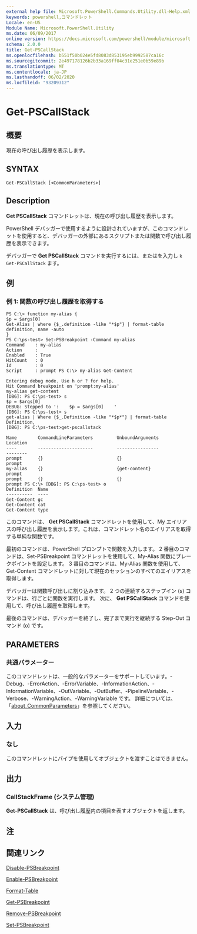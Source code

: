 ```yaml
---
external help file: Microsoft.PowerShell.Commands.Utility.dll-Help.xml
keywords: powershell,コマンドレット
Locale: en-US
Module Name: Microsoft.PowerShell.Utility
ms.date: 06/09/2017
online version: https://docs.microsoft.com/powershell/module/microsoft.powershell.utility/get-pscallstack?view=powershell-7.1&WT.mc_id=ps-gethelp
schema: 2.0.0
title: Get-PSCallStack
ms.openlocfilehash: b551f50b024e5fd8083d853195eb9992587ca16c
ms.sourcegitcommit: 2e497178126b2b33a169ff04c31e251e0b59e89b
ms.translationtype: MT
ms.contentlocale: ja-JP
ms.lasthandoff: 06/02/2020
ms.locfileid: "93209312"
---
```

# Get-PSCallStack

## 概要
現在の呼び出し履歴を表示します。

## SYNTAX

```
Get-PSCallStack [<CommonParameters>]
```

## Description

**Get PSCallStack** コマンドレットは、現在の呼び出し履歴を表示します。

PowerShell デバッガーで使用するように設計されていますが、このコマンドレットを使用すると、デバッガーの外部にあるスクリプトまたは関数で呼び出し履歴を表示できます。

デバッガーで **Get PSCallStack** コマンドを実行するには、またはを入力し `k` `Get-PSCallStack` ます。

## 例

### 例 1: 関数の呼び出し履歴を取得する

```
PS C:\> function my-alias {
$p = $args[0]
Get-Alias | where {$_.definition -like "*$p"} | format-table definition, name -auto
}
PS C:\ps-test> Set-PSBreakpoint -Command my-alias
Command    : my-alias
Action     :
Enabled    : True
HitCount   : 0
Id         : 0
Script     : prompt PS C:\> my-alias Get-Content

Entering debug mode. Use h or ? for help.
Hit Command breakpoint on 'prompt:my-alias'
my-alias get-content
[DBG]: PS C:\ps-test> s
$p = $args[0]
DEBUG: Stepped to ':    $p = $args[0]    '
[DBG]: PS C:\ps-test> s
get-alias | Where {$_.Definition -like "*$p*"} | format-table Definition,
[DBG]: PS C:\ps-test>get-pscallstack

Name        CommandLineParameters         UnboundArguments              Location
----        ---------------------         ----------------              --------
prompt      {}                            {}                            prompt
my-alias    {}                            {get-content}                 prompt
prompt      {}                            {}                            prompt PS C:\> [DBG]: PS C:\ps-test> o
Definition  Name
----------  ----
Get-Content gc
Get-Content cat
Get-Content type
```

このコマンドは、 **Get PSCallStack** コマンドレットを使用して、My エイリアスの呼び出し履歴を表示します。これは、コマンドレット名のエイリアスを取得する単純な関数です。

最初のコマンドは、PowerShell プロンプトで関数を入力します。
2 番目のコマンドは、Set-PSBreakpoint コマンドレットを使用して、My-Alias 関数にブレークポイントを設定します。
3 番目のコマンドは、My-Alias 関数を使用して、Get-Content コマンドレットに対して現在のセッションのすべてのエイリアスを取得します。

デバッガーは関数呼び出しに割り込みます。
2 つの連続するステップイン (s) コマンドは、行ごとに関数を実行します。
次に、 **Get PSCallStack** コマンドを使用して、呼び出し履歴を取得します。

最後のコマンドは、デバッガーを終了し、完了まで実行を継続する Step-Out コマンド (o) です。

## PARAMETERS

### 共通パラメーター

このコマンドレットは、一般的なパラメーターをサポートしています。-Debug、-ErrorAction、-ErrorVariable、-InformationAction、-InformationVariable、-OutVariable、-OutBuffer、-PipelineVariable、-Verbose、-WarningAction、-WarningVariable です。 詳細については、「[about_CommonParameters](https://go.microsoft.com/fwlink/?LinkID=113216)」を参照してください。

## 入力

### なし

このコマンドレットにパイプを使用してオブジェクトを渡すことはできません。

## 出力

### CallStackFrame (システム管理)

**Get-PSCallStack** は、呼び出し履歴内の項目を表すオブジェクトを返します。

## 注

## 関連リンク

[Disable-PSBreakpoint](Disable-PSBreakpoint.md)

[Enable-PSBreakpoint](Enable-PSBreakpoint.md)

[Format-Table](Format-Table.md)

[Get-PSBreakpoint](Get-PSBreakpoint.md)

[Remove-PSBreakpoint](Remove-PSBreakpoint.md)

[Set-PSBreakpoint](Set-PSBreakpoint.md)

